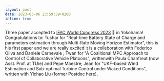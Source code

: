```yaml
---
layout: post
date: 2023-03-06 23:59:59+0200
inline: true
---
```


Three paper accepted to [IFAC World Congress 2023](https://www.ifac2023.org) :japanese_castle: in Yokohama! Congratulations to: 
Tushar for "Real-time Battery State of Charge and parameters estimation through Multi-Rate Moving Horizon Estimator", this is his first paper and we are really excited it is a collaboration with Federico Oliva and Daniele Carnevale ; Twan for "A Coalitional MPC Approach to Control of Collaborative Vehicle Platoons", writtenwith Paula Chanfreut (now Asst. Prof. at TU/e) and Pepe Maestre; Jean for "UKF-based Wind Estimation and Sub-optimal Turbine Control under Waked Conditions", written with Yichao Liu (former Postdoc here).